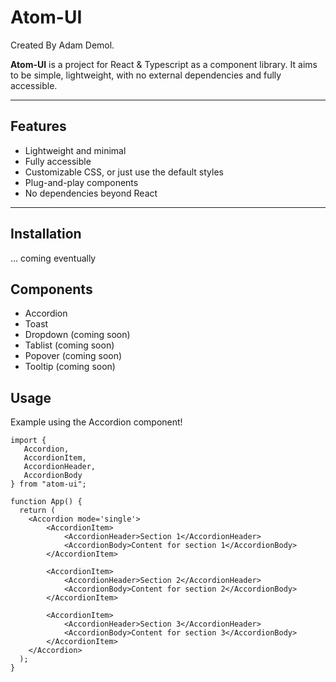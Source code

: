 # Atom-UI
Created By Adam Demol. 

**Atom-UI** is a project for React & Typescript as a component library. It aims to be simple, lightweight, with no external dependencies and fully accessible. 

---

## Features

- Lightweight and minimal
- Fully accessible
- Customizable CSS, or just use the default styles
- Plug-and-play components
- No dependencies beyond React

---

## Installation

... coming eventually

## Components

 - Accordion
 - Toast
 - Dropdown (coming soon)
 - Tablist (coming soon)
 - Popover (coming soon)
 - Tooltip (coming soon)

## Usage

Example using the Accordion component!

```tsx
import {
   Accordion,  
   AccordionItem,
   AccordionHeader,
   AccordionBody
} from "atom-ui";

function App() {
  return (
    <Accordion mode='single'>
        <AccordionItem>
            <AccordionHeader>Section 1</AccordionHeader>
            <AccordionBody>Content for section 1</AccordionBody>
        </AccordionItem>

        <AccordionItem>
            <AccordionHeader>Section 2</AccordionHeader>
            <AccordionBody>Content for section 2</AccordionBody>
        </AccordionItem>

        <AccordionItem>
            <AccordionHeader>Section 3</AccordionHeader>
            <AccordionBody>Content for section 3</AccordionBody>
        </AccordionItem>
    </Accordion>
  );
}
```